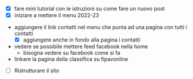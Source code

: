 - [x] fare mini tutorial con le istruzioni su come fare un nuovo post
- [x] iniziare a mettere il menu 2022-23
- aggiungere il link contatti nel menu che punta ad una pagina con tutti i contatti
	- [x] aggiungere anche in fondo alla pagina i contatti
- vedere se possibile mettere feed facebook nella home
    - bisogna vedere su facebook come si fa
- linkare la pagina della classifica su fipavonline
- [ ] Ristrutturare il sito